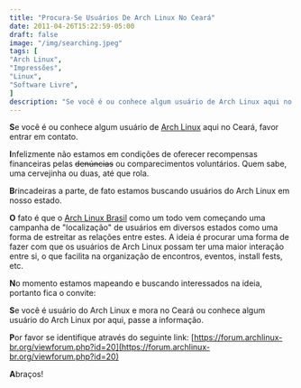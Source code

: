 ```yaml
---
title: "Procura-Se Usuários De Arch Linux No Ceará"
date: 2011-04-26T15:22:59-05:00
draft: false
image: "/img/searching.jpeg"
tags: [
"Arch Linux",
"Impressões",
"Linux",
"Software Livre",
]
description: "Se você é ou conhece algum usuário de Arch Linux aqui no Ceará, favor entrar em contato."
---
```

**S**e você é ou conhece algum usuário de [Arch Linux](https://archlinux.org/) aqui no Ceará, favor entrar em contato.

**I**nfelizmente não estamos em condições de oferecer recompensas financeiras pelas <del>denúncias</del> ou comparecimentos voluntários. Quem sabe, uma cervejinha ou duas, até que rola.

**B**rincadeiras a parte, de fato estamos buscando usuários do Arch Linux em nosso estado.

**O** fato é que o [Arch Linux Brasil](https://archlinux-br.org) como um todo vem começando uma campanha de "localização" de usuários em diversos estados como uma forma de estreitar as relações entre estes. A ideia é procurar uma forma de fazer com que os usuários de Arch Linux possam ter uma maior interação entre si, o que facilita na organização de encontros, eventos, install fests, etc.

**N**o momento estamos mapeando e buscando interessados na ideia, portanto fica o convite:

**S**e você é usuário do Arch Linux e mora no Ceará ou conhece algum usuário do Arch Linux por aqui, passe a informação.

**P**or favor se identifique através do seguinte link: [https://forum.archlinux-br.org/viewforum.php?id=20](https://forum.archlinux-br.org/viewforum.php?id=20)

**A**braços!
